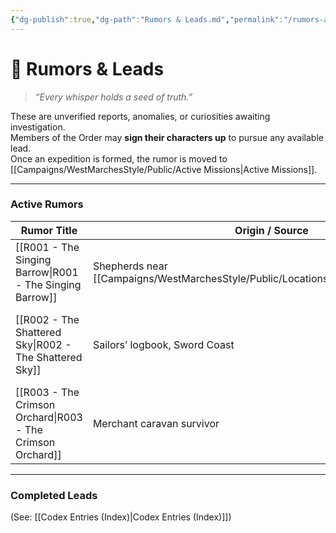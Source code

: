```yaml
---
{"dg-publish":true,"dg-path":"Rumors & Leads.md","permalink":"/rumors-and-leads/","title":"Rumors & Leads","tags":["rumors","leads","missions"],"dgShowFileTree":true}
---
```



# 🌿 Rumors & Leads

> *“Every whisper holds a seed of truth.”*

These are unverified reports, anomalies, or curiosities awaiting investigation.  
Members of the Order may **sign their characters up** to pursue any available lead.  
Once an expedition is formed, the rumor is moved to [[Campaigns/WestMarchesStyle/Public/Active Missions\|Active Missions]].

---

### Active Rumors

| Rumor Title | Origin / Source | Status | Notes |
|--------------|----------------|---------|-------|
| [[R001 - The Singing Barrow\|R001 - The Singing Barrow]] | Shepherds near [[Campaigns/WestMarchesStyle/Public/Locations/Grayharbor\|Grayharbor]] | 🕵️ Unconfirmed | Strange harmonics from beneath old tomb. |
| [[R002 - The Shattered Sky\|R002 - The Shattered Sky]] | Sailors’ logbook, Sword Coast | 🕵️ Unconfirmed | Reports of lights and rifts above the sea at dusk. |
| [[R003 - The Crimson Orchard\|R003 - The Crimson Orchard]] | Merchant caravan survivor | 🕵️ Unconfirmed | Trees bearing blood-red fruit overnight. |

---

### Completed Leads
(See: [[Codex Entries (Index)\|Codex Entries (Index)]])
